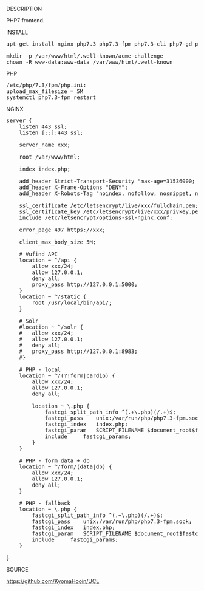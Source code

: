 DESCRIPTION

PHP7 frontend.

INSTALL
<pre>
apt-get install nginx php7.3 php7.3-fpm php7.3-cli php7-gd php7-ldap php7-json php7.3-sqlite3

mkdir -p /var/www/html/.well-known/acme-challenge
chown -R www-data:www-data /var/www/html/.well-known
</pre>
PHP
<pre>
/etc/php/7.3/fpm/php.ini:
upload_max_filesize = 5M
systemctl php7.3-fpm restart
</pre>
NGINX
<pre>
server {
	listen 443 ssl;
	listen [::]:443 ssl;

	server_name xxx;

	root /var/www/html;

	index index.php;

	add_header Strict-Transport-Security "max-age=31536000; includeSubDomains" always;
	add_header X-Frame-Options "DENY";
	add_header X-Robots-Tag "noindex, nofollow, nosnippet, noarchive";

	ssl_certificate /etc/letsencrypt/live/xxx/fullchain.pem;
	ssl_certificate_key /etc/letsencrypt/live/xxx/privkey.pem;
	include /etc/letsencrypt/options-ssl-nginx.conf;

	error_page 497 https://xxx;

	client_max_body_size 5M;

	# Vufind API
	location ~ ^/api {
		allow xxx/24;
		allow 127.0.0.1;
		deny all;
		proxy_pass http://127.0.0.1:5000;
	}
	location ~ ^/static {
		root /usr/local/bin/api/;
	}

	# Solr
	#location ~ ^/solr {
	#	allow xxx/24;
	#	allow 127.0.0.1;
	#	deny all;
	#	proxy_pass http://127.0.0.1:8983;
	#}

	# PHP - local
	location ~ ^/(?!form|cardio) {
		allow xxx/24;
		allow 127.0.0.1;
		deny all;

		location ~ \.php {
			fastcgi_split_path_info ^(.+\.php)(/.+)$;
			fastcgi_pass	unix:/var/run/php/php7.3-fpm.sock;
			fastcgi_index	index.php;
			fastcgi_param	SCRIPT_FILENAME $document_root$fastcgi_script_name;
			include		fastcgi_params;
		}
	}

	# PHP - form data + db
	location ~ ^/form/(data|db) {
		allow xxx/24;
		allow 127.0.0.1;
		deny all;
	}

	# PHP - fallback
	location ~ \.php {
		fastcgi_split_path_info ^(.+\.php)(/.+)$;
		fastcgi_pass	unix:/var/run/php/php7.3-fpm.sock;
		fastcgi_index	index.php;
		fastcgi_param	SCRIPT_FILENAME $document_root$fastcgi_script_name;
		include		fastcgi_params;
	}

}
</pre>
SOURCE

https://github.com/KyomaHooin/UCL

